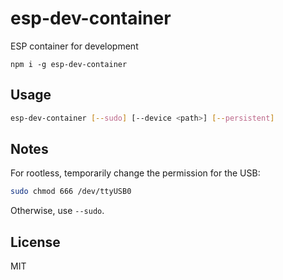 # esp-dev-container

ESP container for development

```
npm i -g esp-dev-container
```

## Usage

```sh
esp-dev-container [--sudo] [--device <path>] [--persistent]
```

## Notes

For rootless, temporarily change the permission for the USB:

```sh
sudo chmod 666 /dev/ttyUSB0
```

Otherwise, use `--sudo`.

## License

MIT

